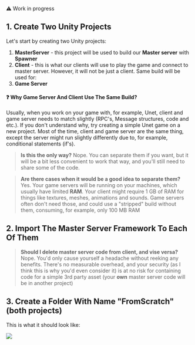 :warning: Work in progress

## 1. Create Two Unity Projects

Let's start by creating two Unity projects:

1. **MasterServer** - this project will be used to build our **Master server** with **Spawner**
1. **Client** - this is what our clients will use to play the game and connect to master server. However, it will not be just a client. Same build will be used for:
 1. **Game Server** 

#### ❓  Why Game Server And Client Use The Same Build?

Usually, when you work on your game with, for example, Unet, client and game server needs to match slightly (RPC's, Message structures, code and etc.). If you don't understand why, try creating a simple Unet game on a new project. Most of the time, client and game server are the same thing, except the server might run slightly differently due to, for example, conditional statements (if's).

> **Is this the only way?** Nope. You can separate them if you want, but it will be a bit less convenient to work that way, and you'll still need to share some of the code.

> **Are there cases when it would be a good idea to separate them?** Yes. Your game servers will be running on your machines, which usually have limited **RAM**. Your client might require 1 GB of RAM for things like textures, meshes, animations and sounds. Game servers often don't need those, and could use a "stripped" build without them, consuming, for example, only 100 MB RAM

## 2. Import The Master Server Framework To Each Of Them

> **Should I delete master server code from client, and vise versa?** Nope. You'd only cause yourself a headache without reeking any benefits. There's no measurable overhead, and your security (as I think this is why you'd even consider it) is at no risk for containing code for a simple 3rd party asset (your **own** master server code will be in another project)

## 3. Create a Folder With Name "FromScratch" (both projects)

This is what it should look like:

![](http://i.imgur.com/N5EZfve.png)
